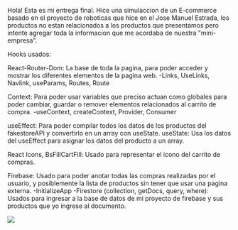 Hola! Esta es mi entrega final.
Hice una simulaccion de un E-commerce basado en el proyecto de roboticas que hice en el Jose Manuel Estrada, los productos no estan relacionados a los productos que presentamos pero intente agregar toda la informacion que me acordaba de nuestra "mini-empresa".

Hooks usados:

React-Router-Dom: La base de toda la pagina, para poder acceder y mostrar los diferentes elementos de la pagina web.
 -Links, UseLinks, Navlink, useParams, Routes, Route

Context: Para poder usar variables que preciso actuan como globales para poder cambiar, guardar o remover elementos relacionados al carrito de compra.
 -useContext, createContext, Provider, Consumer 

useEffect: Para poder compilar todos los datos de los productos del fakestoreAPI y convertirlo en un array con useState.
useState: Usa los datos del useEffect para asignar los datos del producto a un array. 

React Icons, BsFillCartFill: Usado para representar el icono del carrito de compras.

Firebase: Usado para poder anotar todas las compras realizadas por el usuario, y posiblemente la lista de productos sin tener que usar una pagina externa.
 -InitializeApp
 -Firestore (collection, getDocs, query, where): Usados para ingresar a la base de datos de mi proyecto de firebase y sus productos que yo ingrese al documento.
 
 ![](https://github.com/galogk/EntregaFinal-Galogk/blob/master/opera_K0Yajku3rG.gif)
